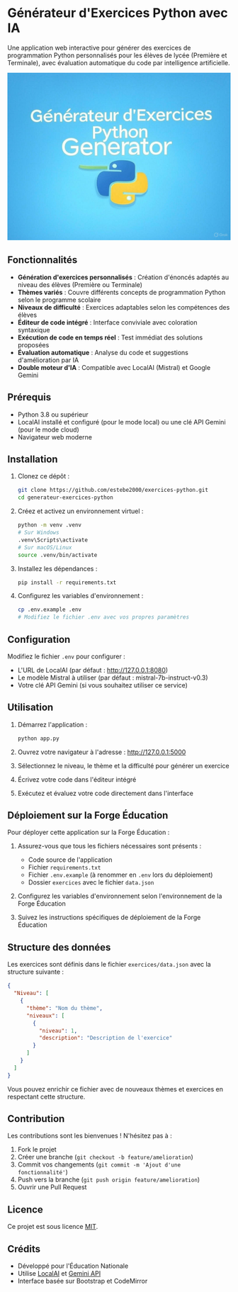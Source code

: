 # Générateur d'Exercices Python avec IA

Une application web interactive pour générer des exercices de programmation Python personnalisés pour les élèves de lycée (Première et Terminale), avec évaluation automatique du code par intelligence artificielle.

![Logo du projet](static/logo.jpg)

## Fonctionnalités

- **Génération d'exercices personnalisés** : Création d'énoncés adaptés au niveau des élèves (Première ou Terminale)
- **Thèmes variés** : Couvre différents concepts de programmation Python selon le programme scolaire
- **Niveaux de difficulté** : Exercices adaptables selon les compétences des élèves
- **Éditeur de code intégré** : Interface conviviale avec coloration syntaxique
- **Exécution de code en temps réel** : Test immédiat des solutions proposées
- **Évaluation automatique** : Analyse du code et suggestions d'amélioration par IA
- **Double moteur d'IA** : Compatible avec LocalAI (Mistral) et Google Gemini

## Prérequis

- Python 3.8 ou supérieur
- LocalAI installé et configuré (pour le mode local) ou une clé API Gemini (pour le mode cloud)
- Navigateur web moderne

## Installation

1. Clonez ce dépôt :
   ```bash
   git clone https://github.com/estebe2000/exercices-python.git
   cd generateur-exercices-python
   ```

2. Créez et activez un environnement virtuel :
   ```bash
   python -m venv .venv
   # Sur Windows
   .venv\Scripts\activate
   # Sur macOS/Linux
   source .venv/bin/activate
   ```

3. Installez les dépendances :
   ```bash
   pip install -r requirements.txt
   ```

4. Configurez les variables d'environnement :
   ```bash
   cp .env.example .env
   # Modifiez le fichier .env avec vos propres paramètres
   ```

## Configuration

Modifiez le fichier `.env` pour configurer :

- L'URL de LocalAI (par défaut : http://127.0.0.1:8080)
- Le modèle Mistral à utiliser (par défaut : mistral-7b-instruct-v0.3)
- Votre clé API Gemini (si vous souhaitez utiliser ce service)

## Utilisation

1. Démarrez l'application :
   ```bash
   python app.py
   ```

2. Ouvrez votre navigateur à l'adresse : http://127.0.0.1:5000

3. Sélectionnez le niveau, le thème et la difficulté pour générer un exercice

4. Écrivez votre code dans l'éditeur intégré

5. Exécutez et évaluez votre code directement dans l'interface

## Déploiement sur la Forge Éducation

Pour déployer cette application sur la Forge Éducation :

1. Assurez-vous que tous les fichiers nécessaires sont présents :
   - Code source de l'application
   - Fichier `requirements.txt`
   - Fichier `.env.example` (à renommer en `.env` lors du déploiement)
   - Dossier `exercices` avec le fichier `data.json`

2. Configurez les variables d'environnement selon l'environnement de la Forge Éducation

3. Suivez les instructions spécifiques de déploiement de la Forge Éducation

## Structure des données

Les exercices sont définis dans le fichier `exercices/data.json` avec la structure suivante :

```json
{
  "Niveau": [
    {
      "thème": "Nom du thème",
      "niveaux": [
        {
          "niveau": 1,
          "description": "Description de l'exercice"
        }
      ]
    }
  ]
}
```

Vous pouvez enrichir ce fichier avec de nouveaux thèmes et exercices en respectant cette structure.

## Contribution

Les contributions sont les bienvenues ! N'hésitez pas à :

1. Fork le projet
2. Créer une branche (`git checkout -b feature/amelioration`)
3. Commit vos changements (`git commit -m 'Ajout d'une fonctionnalité'`)
4. Push vers la branche (`git push origin feature/amelioration`)
5. Ouvrir une Pull Request

## Licence

Ce projet est sous licence [MIT](LICENSE).

## Crédits

- Développé pour l'Éducation Nationale
- Utilise [LocalAI](https://github.com/go-skynet/LocalAI) et [Gemini API](https://ai.google.dev/)
- Interface basée sur Bootstrap et CodeMirror
